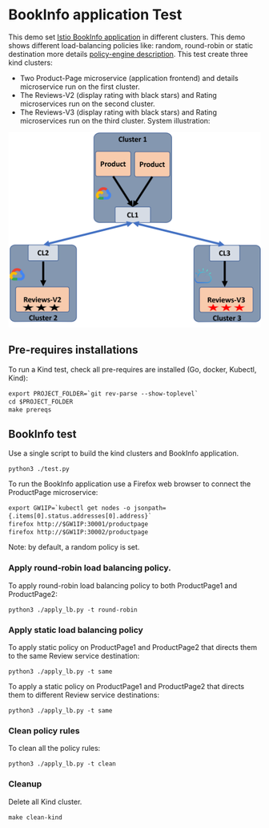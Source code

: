 
# BookInfo application Test
This demo set [Istio BookInfo application](https://istio.io/latest/docs/examples/bookinfo/) in different clusters.
This demo shows different load-balancing policies like: random, round-robin or static destination more details [policy-engine description](../../../docs/Policy.md).
This test create three kind clusters:
* Two Product-Page microservice (application frontend) and details microservice run on the first cluster.
* The Reviews-V2 (display rating with black stars) and Rating microservices run on the second cluster.
* The Reviews-V3 (display rating with black stars) and Rating microservices run on the third cluster.
System illustration:

<img src="../../../docs/figures/BookInfo_demo.png" alt="drawing" width="700"/>

## Pre-requires installations
To run a Kind test, check all pre-requires are installed (Go, docker, Kubectl, Kind):

    export PROJECT_FOLDER=`git rev-parse --show-toplevel`
    cd $PROJECT_FOLDER
    make prereqs

## BookInfo test<ins>
Use a single script to build the kind clusters and BookInfo application.

    python3 ./test.py


To run the BookInfo application use a Firefox web browser to connect the ProductPage microservice:

    export GW1IP=`kubectl get nodes -o jsonpath={.items[0].status.addresses[0].address}`
    firefox http://$GW1IP:30001/productpage
    firefox http://$GW1IP:30002/productpage

Note: by default, a random policy is set.

### Apply round-robin load balancing policy.
To apply round-robin load balancing policy to both ProductPage1 and ProductPage2:

    python3 ./apply_lb.py -t round-robin

### Apply static load balancing policy
To apply static policy on ProductPage1 and ProductPage2 that directs them to the same Review service destination:

    python3 ./apply_lb.py -t same

To apply a static policy on ProductPage1 and ProductPage2 that directs them to different Review service destinations:

    python3 ./apply_lb.py -t same

### Clean policy rules
To clean all the policy rules:

    python3 ./apply_lb.py -t clean

### Cleanup
Delete all Kind cluster.

    make clean-kind
